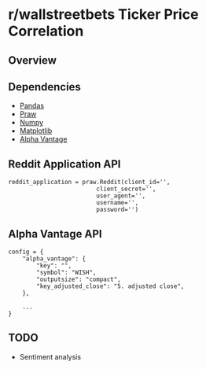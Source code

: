 # r/wallstreetbets Ticker Price Correlation
## Overview 

## Dependencies
- [Pandas](https://pandas.pydata.org/)
- [Praw](https://praw.readthedocs.io/en/latest/#)
- [Numpy](https://numpy.org/)
- [Matplotlib](https://matplotlib.org/)
- [Alpha Vantage](https://www.alphavantage.co/)

## Reddit Application API
```
reddit_application = praw.Reddit(client_id='', 
                         client_secret='', 
                         user_agent='', 
                         username='', 
                         password='')
```

## Alpha Vantage API
```
config = {
    "alpha_vantage": {
        "key": "", 
        "symbol": "WISH", 
        "outputsize": "compact", 
        "key_adjusted_close": "5. adjusted close",
    }, 

    ...
}

```

## TODO
- Sentiment analysis 
